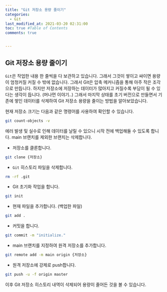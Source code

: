```yaml
---
title: "Git 저장소 용량 줄이기"
categories: 
  - Git
last_modified_at: 2021-03-20 02:31:00
toc: true #Table of Contents
comments: true


---
```


## Git 저장소 용량 줄이기

`Git`은 작업한 내용 한 줄씩을 다 보관하고 있습니다. 그래서 그것이 쌓이고 싸이면 용량이 엄청커질 커질 수 밖에 없습니다. 그래서 Git은 압축 메커니즘을 통해 아주 작은 조각으로 만듭니다. 하지만 저장소에 저장하는 데이터가 많아지고 커질수록 부담이 될 수 있다는 생각이 듭니다. (머나먼 이야기..) 그래서 마지막 상태를 초기 버전으로 만들면서 기존에 쌓인 데이터를 삭제하여 Git 저장소 용량을 줄이는 방법을 알아보았습니다.

현재 저장소 크기는 다음과 같은 명령어를 사용하여 확인할 수 있습니다.

```bash
git count-objects -v
```

에러 발생 및 실수로 인해 데이터를 날릴 수 있으니 시작 전에 백업해둘 수 있도록 합니다. main 브랜치를 제외한 브랜치는 삭제합니다.

-   저장소를 클론합니다.

```bash
git clone {저장소}
```

-   `Git` 히스토리 파일을 삭제합니다.

```bash
rm -rf .git
```

-   Git 초기화 작업을 합니다.

```bash
git init
```

-   현재 파일을 추가합니다. (백업한 파일)

```bash
git add .
```

-   커밋을 합니다.

```bash
git commit -m "initialize."
```

-   main 브랜치를 지정하여 원격 저장소를 추가합니다.

```bash
git remote add -m main origin {저장소}
```

-   원격 저장소에 강제로 push합니다.

```bash
git push -u -f origin master
```

이후 Git 저장소 히스토리 내역이 삭제되어 용량이 줄어든 것을 볼 수 있습니다.